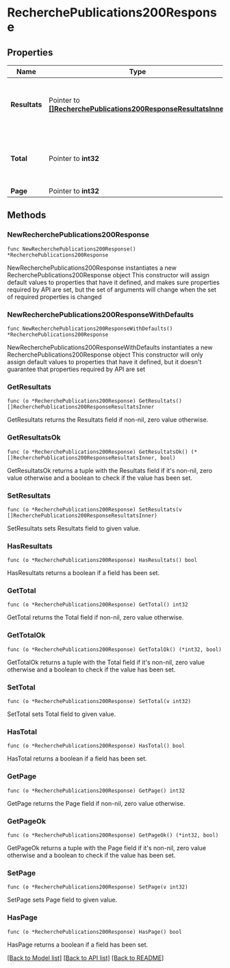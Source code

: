 # RecherchePublications200Response

## Properties

Name | Type | Description | Notes
------------ | ------------- | ------------- | -------------
**Resultats** | Pointer to [**[]RecherchePublications200ResponseResultatsInner**](RecherchePublications200ResponseResultatsInner.md) | Liste des publications qui correspondent à la recherche. | [optional] 
**Total** | Pointer to **int32** | Nombre de publications qui correspondent à la recherche. | [optional] 
**Page** | Pointer to **int32** | Page actuelle. | [optional] 

## Methods

### NewRecherchePublications200Response

`func NewRecherchePublications200Response() *RecherchePublications200Response`

NewRecherchePublications200Response instantiates a new RecherchePublications200Response object
This constructor will assign default values to properties that have it defined,
and makes sure properties required by API are set, but the set of arguments
will change when the set of required properties is changed

### NewRecherchePublications200ResponseWithDefaults

`func NewRecherchePublications200ResponseWithDefaults() *RecherchePublications200Response`

NewRecherchePublications200ResponseWithDefaults instantiates a new RecherchePublications200Response object
This constructor will only assign default values to properties that have it defined,
but it doesn't guarantee that properties required by API are set

### GetResultats

`func (o *RecherchePublications200Response) GetResultats() []RecherchePublications200ResponseResultatsInner`

GetResultats returns the Resultats field if non-nil, zero value otherwise.

### GetResultatsOk

`func (o *RecherchePublications200Response) GetResultatsOk() (*[]RecherchePublications200ResponseResultatsInner, bool)`

GetResultatsOk returns a tuple with the Resultats field if it's non-nil, zero value otherwise
and a boolean to check if the value has been set.

### SetResultats

`func (o *RecherchePublications200Response) SetResultats(v []RecherchePublications200ResponseResultatsInner)`

SetResultats sets Resultats field to given value.

### HasResultats

`func (o *RecherchePublications200Response) HasResultats() bool`

HasResultats returns a boolean if a field has been set.

### GetTotal

`func (o *RecherchePublications200Response) GetTotal() int32`

GetTotal returns the Total field if non-nil, zero value otherwise.

### GetTotalOk

`func (o *RecherchePublications200Response) GetTotalOk() (*int32, bool)`

GetTotalOk returns a tuple with the Total field if it's non-nil, zero value otherwise
and a boolean to check if the value has been set.

### SetTotal

`func (o *RecherchePublications200Response) SetTotal(v int32)`

SetTotal sets Total field to given value.

### HasTotal

`func (o *RecherchePublications200Response) HasTotal() bool`

HasTotal returns a boolean if a field has been set.

### GetPage

`func (o *RecherchePublications200Response) GetPage() int32`

GetPage returns the Page field if non-nil, zero value otherwise.

### GetPageOk

`func (o *RecherchePublications200Response) GetPageOk() (*int32, bool)`

GetPageOk returns a tuple with the Page field if it's non-nil, zero value otherwise
and a boolean to check if the value has been set.

### SetPage

`func (o *RecherchePublications200Response) SetPage(v int32)`

SetPage sets Page field to given value.

### HasPage

`func (o *RecherchePublications200Response) HasPage() bool`

HasPage returns a boolean if a field has been set.


[[Back to Model list]](../README.md#documentation-for-models) [[Back to API list]](../README.md#documentation-for-api-endpoints) [[Back to README]](../README.md)


